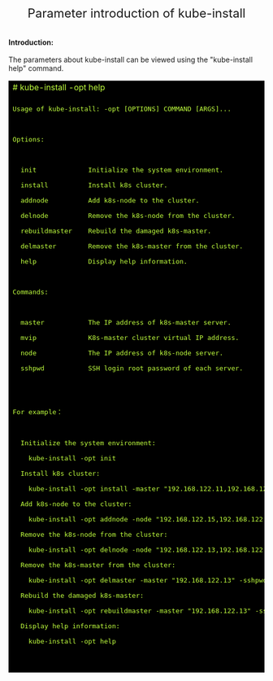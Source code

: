 <center><font size=5>Parameter introduction of kube-install</font></center><br>
<br>
<b>Introduction:</b><br>
<br>
The parameters about kube-install can be viewed using the "kube-install help" command. <br>
<table width=100%>
<tr><td bgcolor=#000000><font color=#C0FF3E># kube-install -opt help</font></td></tr>
<tr><td bgcolor=#000000></td></tr>
<tr><td bgcolor=#000000><font color=#C0FF3E>
<pre>
Usage of kube-install: -opt [OPTIONS] COMMAND [ARGS]...<br>
<br>
Options: <br>
<br>
  init             Initialize the system environment.<br>
  install          Install k8s cluster.<br>
  addnode          Add k8s-node to the cluster.<br>
  delnode          Remove the k8s-node from the cluster.<br>
  rebuildmaster    Rebuild the damaged k8s-master.<br>
  delmaster        Remove the k8s-master from the cluster.<br>
  help             Display help information.<br>
<br>
Commands:<br>
<br>
  master           The IP address of k8s-master server.<br>
  mvip             K8s-master cluster virtual IP address.<br>
  node             The IP address of k8s-node server.<br>
  sshpwd           SSH login root password of each server.<br>
 </pre>
</font></td></tr>
<tr><td bgcolor=#000000></td></tr>
<tr><td bgcolor=#000000><font color=#C0FF3E>
<pre>
For example：<br>
<br>
  Initialize the system environment:<br>
    kube-install -opt init<br>
  Install k8s cluster:<br>
    kube-install -opt install -master "192.168.122.11,192.168.122.12,192.168.122.13" -node "192.168.122.11,192.168.122.12,192.168.122.13,192.168.122.14" -mvip "192.168.122.100" -sshpwd "cloudnativer"<br>
  Add k8s-node to the cluster:<br>
    kube-install -opt addnode -node "192.168.122.15,192.168.122.16" -sshpwd "cloudnativer"<br>
  Remove the k8s-node from the cluster:<br>
    kube-install -opt delnode -node "192.168.122.13,192.168.122.15" -sshpwd "cloudnativer"<br>
  Remove the k8s-master from the cluster:<br>
    kube-install -opt delmaster -master "192.168.122.13" -sshpwd "cloudnativer"<br>
  Rebuild the damaged k8s-master:<br>
    kube-install -opt rebuildmaster -master "192.168.122.13" -sshpwd "cloudnativer"<br>
  Display help information:<br>
    kube-install -opt help<br>
  </pre>
</font></td></tr>
<tr><td bgcolor=#000000></td></tr>
</table>
<br>
<br>
<br>


